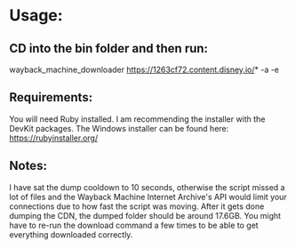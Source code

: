# Usage:


## CD into the bin folder and then run:

wayback_machine_downloader https://1263cf72.content.disney.io/* -a -e


## Requirements:

You will need Ruby installed. I am recommending the installer with the DevKit packages. The Windows installer can be found here: https://rubyinstaller.org/


## Notes:

I have sat the dump cooldown to 10 seconds, otherwise the script missed a lot of files and the Wayback Machine Internet Archive's API would limit your connections due to how fast the script was moving. After it gets done dumping the CDN, the dumped folder should be around 17.6GB. You might have to re-run the download command a few times to be able to get everything downloaded correctly.
